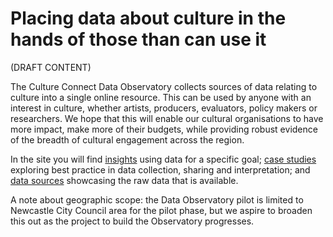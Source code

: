 # Placing data about culture in the hands of those than can use it

(DRAFT CONTENT)

The Culture Connect Data Observatory collects sources of data relating to
culture into a single online resource. This can be used by anyone with an
interest in culture, whether artists, producers, evaluators, policy makers or
researchers. We hope that this will enable our cultural organisations to have
more impact, make more of their budgets, while providing robust evidence of the
breadth of cultural engagement across the region.

In the site you will find [insights](/tag/insight/) using data for a specific
goal; [case studies](/tag/case-studies/) exploring best practice in data
collection, sharing and interpretation; and [data sources](/tag/data/)
showcasing the raw data that is available.

A note about geographic scope: the Data Observatory pilot is limited to
Newcastle City Council area for the pilot phase, but we aspire to broaden this
out as the project to build the Observatory progresses.
